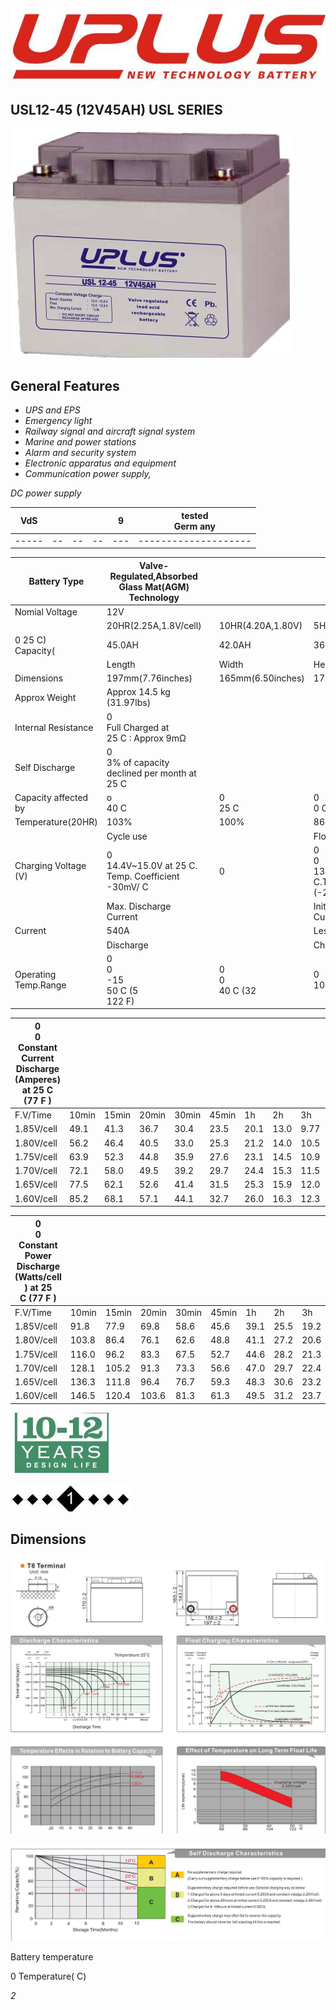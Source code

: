 ![](_page_0_Picture_0.jpeg)

## USL12-45 (12V45AH) **USL SERIES**

![](_page_0_Picture_2.jpeg)

## **General Features**

- *UPS and EPS*
- *Emergency light*
- *Railway signal and aircraft signal system*
- *Marine and power stations*
- *Alarm and security system*
- *Electronic apparatus and equipment*
- *Communication power supply,*

*DC power supply*

| VdS |  |  |  | 9 | tested<br>Germ any |
|-----|--|--|--|---|--------------------|
|-----|--|--|--|---|--------------------|

| Battery Type         | Valve-Regulated,Absorbed Glass Mat(AGM) Technology   |  |                    |                                                            |                                    |                   |  |  |  |  |
|----------------------|------------------------------------------------------|--|--------------------|------------------------------------------------------------|------------------------------------|-------------------|--|--|--|--|
| Nomial Voltage       | 12V                                                  |  |                    |                                                            |                                    |                   |  |  |  |  |
|                      | 20HR(2.25A,1.8V/cell)                                |  | 10HR(4.20A,1.80V)  | 5HR(7.31A,1.75V)                                           |                                    | 1HR(26.0A,1.60V)  |  |  |  |  |
| 0 25 C)<br>Capacity( | 45.0AH                                               |  | 42.0AH             | 36.55AH                                                    |                                    | 26.0AH            |  |  |  |  |
|                      | Length                                               |  | Width              | Height                                                     |                                    | Total Height      |  |  |  |  |
| Dimensions           | 197mm(7.76inches)                                    |  | 165mm(6.50inches)  | 170mm(6.69inches)                                          |                                    | 170mm(6.69inches) |  |  |  |  |
| Approx Weight        | Approx 14.5 kg (31.97lbs)                            |  |                    |                                                            |                                    |                   |  |  |  |  |
| Internal Resistance  | 0<br>Full Charged at<br>25 C : Approx 9mΩ            |  |                    |                                                            |                                    |                   |  |  |  |  |
| Self Discharge       | 0<br>3% of capacity declined per month at<br>25 C    |  |                    |                                                            |                                    |                   |  |  |  |  |
| Capacity affected by | o<br>40 C                                            |  | 0<br>25 C          | 0<br>0 C                                                   |                                    | 0<br>-15 C        |  |  |  |  |
| Temperature(20HR)    | 103%                                                 |  | 100%               | 86%                                                        |                                    | 65%               |  |  |  |  |
|                      | Cycle use                                            |  |                    | Float use                                                  |                                    |                   |  |  |  |  |
| Charging Voltage (V) | 0<br>14.4V~15.0V at 25 C. Temp. Coefficient -30mV/ C |  | 0                  | 0<br>0<br>13.5V~13.8V at 25 C.Temp. Coefficient (-20mV/ C) |                                    |                   |  |  |  |  |
|                      | Max. Discharge Current                               |  |                    | Initial Charging Current                                   |                                    |                   |  |  |  |  |
| Current              | 540A                                                 |  |                    | Less than 13.5A                                            |                                    |                   |  |  |  |  |
|                      | Discharge                                            |  |                    | Charging                                                   | Storage                            |                   |  |  |  |  |
| Operating Temp.Range | 0<br>0<br>-15<br>50 C (5<br>122 F)                   |  | 0<br>0<br>40 C (32 | 0<br>104 F)                                                | 0<br>0<br>-15<br>40 C (5<br>104 F) |                   |  |  |  |  |

| 0<br>0<br>Constant Current Discharge (Amperes) at 25 C (77 F ) |       |       |       |       |       |      |      |      |      |      |      |      |      |      |
|----------------------------------------------------------------|-------|-------|-------|-------|-------|------|------|------|------|------|------|------|------|------|
| F.V/Time                                                       | 10min | 15min | 20min | 30min | 45min | 1h   | 2h   | 3h   | 4h   | 5h   | 6h   | 8h   | 10h  | 20h  |
| 1.85V/cell                                                     | 49.1  | 41.3  | 36.7  | 30.4  | 23.5  | 20.1 | 13.0 | 9.77 | 8.01 | 6.74 | 5.90 | 4.73 | 4.07 | 2.17 |
| 1.80V/cell                                                     | 56.2  | 46.4  | 40.5  | 33.0  | 25.3  | 21.2 | 14.0 | 10.5 | 8.51 | 7.14 | 6.25 | 4.98 | 4.20 | 2.25 |
| 1.75V/cell                                                     | 63.9  | 52.3  | 44.8  | 35.9  | 27.6  | 23.1 | 14.5 | 10.9 | 8.80 | 7.31 | 6.45 | 5.15 | 4.31 | 2.30 |
| 1.70V/cell                                                     | 72.1  | 58.0  | 49.5  | 39.2  | 29.7  | 24.4 | 15.3 | 11.5 | 9.20 | 7.73 | 6.76 | 5.37 | 4.48 | 2.36 |
| 1.65V/cell                                                     | 77.5  | 62.1  | 52.6  | 41.4  | 31.5  | 25.3 | 15.9 | 12.0 | 9.56 | 7.97 | 6.99 | 5.55 | 4.60 | 2.44 |
| 1.60V/cell                                                     | 85.2  | 68.1  | 57.1  | 44.1  | 32.7  | 26.0 | 16.3 | 12.3 | 9.77 | 8.17 | 7.14 | 5.64 | 4.70 | 2.48 |

| 0<br>0<br>Constant Power Discharge (Watts/cell ) at 25<br>C (77 F ) |       |       |       |       |       |      |      |      |      |      |      |      |      |      |
|---------------------------------------------------------------------|-------|-------|-------|-------|-------|------|------|------|------|------|------|------|------|------|
| F.V/Time                                                            | 10min | 15min | 20min | 30min | 45min | 1h   | 2h   | 3h   | 4h   | 5h   | 6h   | 8h   | 10h  | 20h  |
| 1.85V/cell                                                          | 91.8  | 77.9  | 69.8  | 58.6  | 45.6  | 39.1 | 25.5 | 19.2 | 15.8 | 13.3 | 11.7 | 9.44 | 8.14 | 4.34 |
| 1.80V/cell                                                          | 103.8 | 86.4  | 76.1  | 62.6  | 48.8  | 41.1 | 27.2 | 20.6 | 16.7 | 14.1 | 12.4 | 9.91 | 8.38 | 4.49 |
| 1.75V/cell                                                          | 116.0 | 96.2  | 83.3  | 67.5  | 52.7  | 44.6 | 28.2 | 21.3 | 17.2 | 14.4 | 12.7 | 10.2 | 8.60 | 4.60 |
| 1.70V/cell                                                          | 128.1 | 105.2 | 91.3  | 73.3  | 56.6  | 47.0 | 29.7 | 22.4 | 18.0 | 15.2 | 13.3 | 10.6 | 8.92 | 4.71 |
| 1.65V/cell                                                          | 136.3 | 111.8 | 96.4  | 76.7  | 59.3  | 48.3 | 30.6 | 23.2 | 18.6 | 15.6 | 13.7 | 11.0 | 9.16 | 4.85 |
| 1.60V/cell                                                          | 146.5 | 120.4 | 103.6 | 81.3  | 61.3  | 49.5 | 31.2 | 23.7 | 19.0 | 15.9 | 14.0 | 11.1 | 9.33 | 4.92 |

![](_page_0_Picture_16.jpeg)

![](_page_0_Picture_17.jpeg)

## **Dimensions**

![](_page_1_Figure_1.jpeg)

![](_page_1_Figure_2.jpeg)

Battery temperature

0 Temperature( C)

*2*